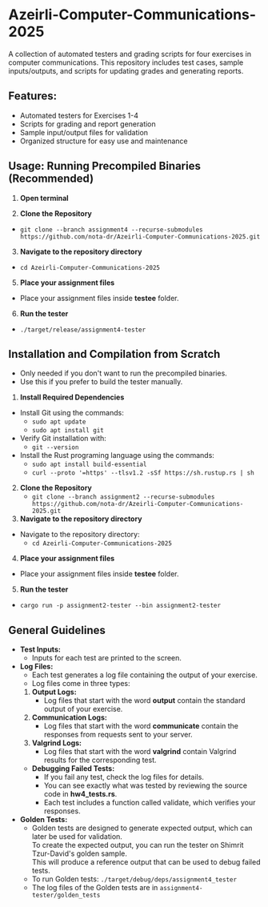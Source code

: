 # Azeirli-Computer-Communications-2025
A collection of automated testers and grading scripts for four exercises in computer communications. This repository includes test cases, sample inputs/outputs, and scripts for updating grades and generating reports.

## Features:
* Automated testers for Exercises 1-4
* Scripts for grading and report generation
* Sample input/output files for validation
* Organized structure for easy use and maintenance

## Usage: Running Precompiled Binaries (Recommended)
1. **Open terminal**

2. **Clone the Repository**
- `git clone --branch assignment4 --recurse-submodules https://github.com/nota-dr/Azeirli-Computer-Communications-2025.git`
3. **Navigate to the repository directory**
- `cd Azeirli-Computer-Communications-2025`
5. **Place your assignment files**
- Place your assignment files inside **testee** folder.
6. **Run the tester**
- `./target/release/assignment4-tester`

## Installation and Compilation from Scratch 
- Only needed if you don't want to run the precompiled binaries.
- Use this if you prefer to build the tester manually.
1. **Install Required Dependencies**
- Install Git using the commands:
    - `sudo apt update`
    - `sudo apt install git`
- Verify Git installation with:
    - `git --version`
- Install the Rust programing language using the commands:
    - `sudo apt install build-essential`
    - `curl --proto '=https' --tlsv1.2 -sSf https://sh.rustup.rs | sh`
2. **Clone the Repository**
    - `git clone --branch assignment2 --recurse-submodules https://github.com/nota-dr/Azeirli-Computer-Communications-2025.git`
3. **Navigate to the repository directory**
- Navigate to the repository directory:
    - `cd Azeirli-Computer-Communications-2025`
4. **Place your assignment files**
- Place your assignment files inside **testee** folder.
5. **Run the tester**
- `cargo run -p assignment2-tester --bin assignment2-tester`


## General Guidelines
- **Test Inputs:** 
    - Inputs for each test are printed to the screen.
- **Log Files:**
    - Each test generates a log file containing the output of your exercise.
    - Log files come in three types:
    1. **Output Logs:**
        - Log files that start with the word **output** contain the standard output of your exercise.
    2. **Communication Logs:**
        - Log files that start with the word **communicate** contain the responses from requests sent to your server.
    3. **Valgrind Logs:**
        - Log files that start with the word **valgrind** contain Valgrind results for the corresponding test.
    - **Debugging Failed Tests:**
        - If you fail any test, check the log files for details.
        - You can see exactly what was tested by reviewing the source code in **hw4_tests.rs**.
        - Each test includes a function called validate, which verifies your responses.
- **Golden Tests:**
    - Golden tests are designed to generate expected output, which can later be used for validation. \
      To create the expected output, you can run the tester on Shimrit Tzur-David's golden sample. \
      This will produce a reference output that can be used to debug failed tests.
    - To run Golden tests: ```./target/debug/deps/assignment4_tester```
    - The log files of the Golden tests are in ```assignment4-tester/golden_tests```
